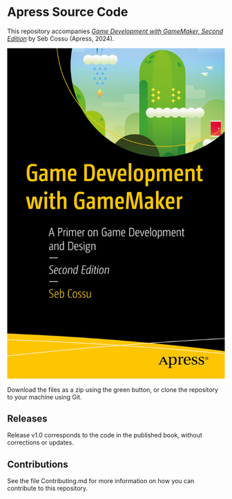 # Apress Source Code

This repository accompanies [*Game Development with GameMaker, Second Edition*](https://link.springer.com/book/9798868808784) by Seb Cossu (Apress, 2024).

[comment]: #cover
![Cover image](979-8-8688-0878-4.jpg)

Download the files as a zip using the green button, or clone the repository to your machine using Git.

## Releases

Release v1.0 corresponds to the code in the published book, without corrections or updates.

## Contributions

See the file Contributing.md for more information on how you can contribute to this repository.